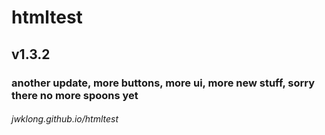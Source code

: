 # htmltest
<h2>v1.3.2</h2>
<h3>another update, more buttons, more ui, more new stuff, sorry there no more spoons yet</h3>
<h6><i>jwklong.github.io/htmltest</i></h6>
